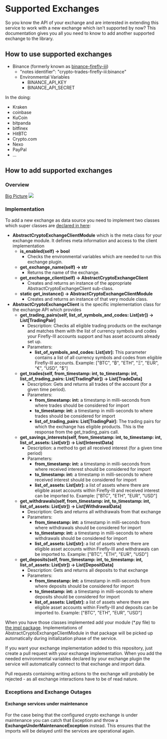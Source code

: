 # Supported Exchanges

So you know the API of your exchange and are interested in extending this service to work with a new exchange which isn't supported by now?
This documentation gives you all you need to know to add another supported exchange to the library.

## How to use supported exchanges
- Binance (formerly known as [binance-firefly-iii](https://github.com/financelurker/binance-firefly-iii))
  - "notes identifier": "crypto-trades-firefly-iii:binance"
  - Environmental Variables
    - BINANCE_API_KEY
    - BINANCE_API_SECRET

In the doing:
- Kraken
- coinbase
- KuCoin
- bitpanda
- bitfinex
- HitBTC
- Crypto.com
- Nexo
- PayPal
- ...

## How to add supported exchanges

### Overview

[Big Picture](../../../plantuml/exchanges_overview.svg)
<img src="../../plantuml/exchanges_overview.svg">

### Implementation

To add a new exchange as data source you need to implement two classes which super classes are [declared in here](exchange_interface.py):
- **AbstractCryptoExchangeClientModule** which is the meta class for your exchange module. It defines meta information and access to the client implementation
  - **is_enabled(self) -> bool**
    - Checks the environmental variables which are needed to run this exchange plugin.
  - **get_exchange_name(self) -> str**
    - Returns the name of the exchange.
  - **get_exchange_client(self) -> AbstractCryptoExchangeClient**
    - Creates and returns an instance of the appropriate AbstractCryptoExchangeClient sub-class.
  - **static get_instance() -> AbstractCryptoExchangeClientModule**
    - Creates and returns an instance of that very module class.
- **AbstractCryptoExchangeClient** is the specific implementation class for the exchange API which provides
  - **get_trading_pairs(self, list_of_symbols_and_codes: List[str]) -> List[TradingPair]**
    - Description: Checks all eligible trading products on the exchange and matches them with the list of currency symbols and codes your Firefly-III accounts support and has asset accounts already set up.
    - Parameters:
      - **list_of_symbols_and_codes: List[str]:** This parameter contains a list of all currency symbols and codes from eligible Firefly-III accounts. Example: ["BTC", "₿", "ETH", "Ξ", "EUR", "€", "USD", "$"]
  - **get_trades(self, from_timestamp: int, to_timestamp: int, list_of_trading_pairs: List[TradingPair]) -> List[TradeData]**
    - Description: Gets and returns all trades of the account (for a given time period).
    - Parameters:
      - **from_timestamp: int:** a timestamp in milli-seconds from where trades should be considered for import
      - **to_timestamp: int:** a timestamp in milli-seconds to where trades should be considered for import
      - **list_of_trading_pairs: List[TradingPair]:** The trading pairs for which the exchange has eligible products. This is the response from the get_trading_pairs call.
  - **get_savings_interests(self, from_timestamp: int, to_timestamp: int, list_of_assets: List[str]) -> List[InterestData]**
    - Description: a method to get all received interest (for a given time period)
    - Parameters:
      - **from_timestamp: int:** a timestamp in milli-seconds from where received interest should be considered for import
      - **to_timestamp: int:** a timestamp in milli-seconds to where received interest should be considered for import
      - **list_of_assets: List[str]:** a list of assets where there are eligible asset accounts within Firefly-III and received interest can be imported to. Example: ["BTC", "ETH", "EUR", "USD"]
  - **get_withdrawals(self, from_timestamp: int, to_timestamp: int, list_of_assets: List[str]) -> List[WithdrawalData]**
    - Description: Gets and returns all withdrawals from that exchange
    - Parameters:
      - **from_timestamp: int:** a timestamp in milli-seconds from where withdrawals should be considered for import
      - **to_timestamp: int:** a timestamp in milli-seconds to where withdrawals should be considered for import
      - **list_of_assets: List[str]:** a list of assets where there are eligible asset accounts within Firefly-III and withdrawals can be imported to. Example: ["BTC", "ETH", "EUR", "USD"]
  - **get_deposits(self, from_timestamp: int, to_timestamp: int, list_of_assets: List[str]) -> List[DepositData]**
    - Description: Gets and returns all deposits to that exchange
    - Parameters:
      - **from_timestamp: int:** a timestamp in milli-seconds from where deposits should be considered for import
      - **to_timestamp: int:** a timestamp in milli-seconds to where deposits should be considered for import
      - **list_of_assets: List[str]:** a list of assets where there are eligible asset accounts within Firefly-III and deposits can be imported to. Example: ["BTC", "ETH", "EUR", "USD"]

When you have those classes implemented add your module (*.py file) to [the impl package](impls). Implementations of AbstractCryptoExchangeClientModule in that package will be picked up automatically during initialization phase of the service.

If you want your exchange implementation added to this repository, just create a pull request with your exchange implementation. When you add the needed environmental variables declared by your exchange plugin the service will automatically connect to that exchange and import data.

Pull requests containing writing actions to the exchange will probably be rejected - as all exchange interactions have to be of read nature.

### Exceptions and Exchange Outages

#### Exchange services under maintenance

For the case being that the configured crypto exchange is under maintenance you can catch that Exception and throw a **ExchangeUnderMaintenanceException** instead. This ensures that the imports will be delayed until the services are operational again.